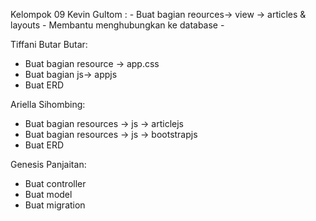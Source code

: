 Kelompok 09
Kevin Gultom : 
    - Buat bagian reources-> view -> articles & layouts
    - Membantu menghubungkan ke database
    -

Tiffani Butar Butar:
- Buat bagian resource -> app.css
- Buat bagian js-> appjs
- Buat ERD

Ariella Sihombing:
- Buat bagian resources -> js -> articlejs
- Buat bagian resources -> js -> bootstrapjs
- Buat ERD

Genesis Panjaitan:
- Buat controller
- Buat model
- Buat migration